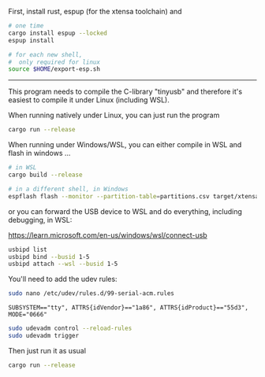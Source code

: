 
First, install rust, espup (for the xtensa toolchain) and 

```sh
# one time
cargo install espup --locked
espup install

# for each new shell,
#  only required for linux
source $HOME/export-esp.sh
```

----------

This program needs to compile the C-library "tinyusb" and therefore it's easiest to compile it under Linux (including WSL).


When running natively under Linux, you can just run the program

```sh
cargo run --release
```

When running under Windows/WSL, you can either compile in WSL and flash in windows ...

```sh
# in WSL
cargo build --release

# in a different shell, in Windows
espflash flash --monitor --partition-table=partitions.csv target/xtensa-esp32s3-none-elf/release/esp32_keyboard_demo
```


or you can forward the USB device to WSL and do everything, including debugging, in WSL:

https://learn.microsoft.com/en-us/windows/wsl/connect-usb

```sh
usbipd list
usbipd bind --busid 1-5
usbipd attach --wsl --busid 1-5
```

You'll need to add the udev rules:

```sh
sudo nano /etc/udev/rules.d/99-serial-acm.rules
```

```
SUBSYSTEM=="tty", ATTRS{idVendor}=="1a86", ATTRS{idProduct}=="55d3", MODE="0666"
```

```sh
sudo udevadm control --reload-rules
sudo udevadm trigger
```

Then just run it as usual

```sh
cargo run --release
```